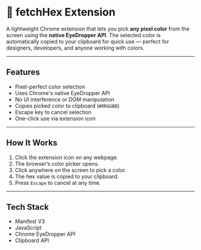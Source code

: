 # 🎨 fetchHex Extension

A lightweight Chrome extension that lets you pick **any pixel color** from the screen using the **native EyeDropper API**. The selected color is automatically copied to your clipboard for quick use — perfect for designers, developers, and anyone working with colors.

---

## Features

- Pixel-perfect color selection
- Uses Chrome's native EyeDropper API
- No UI interference or DOM manipulation
- Copies picked color to clipboard (`#RRGGBB`)
- Escape key to cancel selection
- One-click use via extension icon

---

## How It Works

1. Click the extension icon on any webpage.
2. The browser’s color picker opens.
3. Click anywhere on the screen to pick a color.
4. The hex value is copied to your clipboard.
5. Press `Escape` to cancel at any time.

---

## Tech Stack

- Manifest V3
- JavaScript
- Chrome EyeDropper API
- Clipboard API
